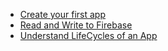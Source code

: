 
- [Create your first app](https://github.com/subraatakumar/day05_1)
- [Read and Write to Firebase](https://github.com/subraatakumar/day05_3)
- [Understand LifeCycles of an App](https://github.com/subraatakumar/day05_2)

